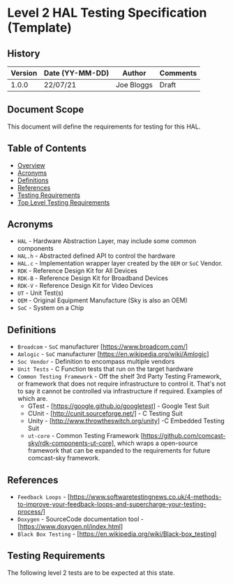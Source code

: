 # Level 2 HAL Testing Specification (Template)

## History

|Version|Date (YY-MM-DD)|Author|Comments|
|-------|-----|-----|-----|
|1.0.0| 22/07/21 |Joe Bloggs|Draft|

## Document Scope

This document will define the requirements for testing for this HAL.

## Table of Contents

- [Overview](#overview)
- [Acronyms](#acronyms)
- [Definitions](#definitions)
- [References](#references)
- [Testing Requirements](#testing-requirements)
- [Top Level Testing Requirements](#top-level-testing-requirements)

## Acronyms

- `HAL` \- Hardware Abstraction Layer, may include some common components
- `HAL.h` \- Abstracted defined API to control the hardware
- `HAL.c` \- Implementation wrapper layer created by the `OEM` or `SoC` Vendor.
- `RDK` \- Reference Design Kit for All Devices
- `RDK-B` \- Reference Design Kit for Broadband Devices
- `RDK-V` \- Reference Design Kit for Video Devices
- `UT` \- Unit Test(s)
- `OEM` \- Original Equipment Manufacture (Sky is also an OEM)
- `SoC` \- System on a Chip

## Definitions

- `Broadcom` \- `SoC` manufacturer [https://www.broadcom.com/]
- `Amlogic` \- `SoC` manufacturer [https://en.wikipedia.org/wiki/Amlogic]
- `Soc Vendor` \- Definition to encompass multiple vendors
- `Unit Tests` \- C Function tests that run on the target hardware
- `Common Testing Framework` \- Off the shelf 3rd Party Testing Framework, or framework that does not require infrastructure to control it. That's not to say it cannot be controlled via infrastructure if required. Examples of which are.
  - GTest - [https://google.github.io/googletest] \- Google Test Suit
  - CUnit - [http://cunit.sourceforge.net/] \- C Testing Suit
  - Unity - [http://www.throwtheswitch.org/unity] -C Embedded Testing Suit
  - `ut-core` - Common Testing Framework [https://github.com/comcast-sky/rdk-components-ut-core], which wraps a open-source framework that can be expanded to the requirements for future comcast-sky framework.

## References

- `Feedback Loops` \- [https://www.softwaretestingnews.co.uk/4-methods-to-improve-your-feedback-loops-and-supercharge-your-testing-process/]
- `Doxygen` \- SourceCode documentation tool - [https://www.doxygen.nl/index.html]
- `Black Box Testing` \- [https://en.wikipedia.org/wiki/Black-box_testing]

## Testing Requirements

The following level 2 tests are to be expected at this state.


